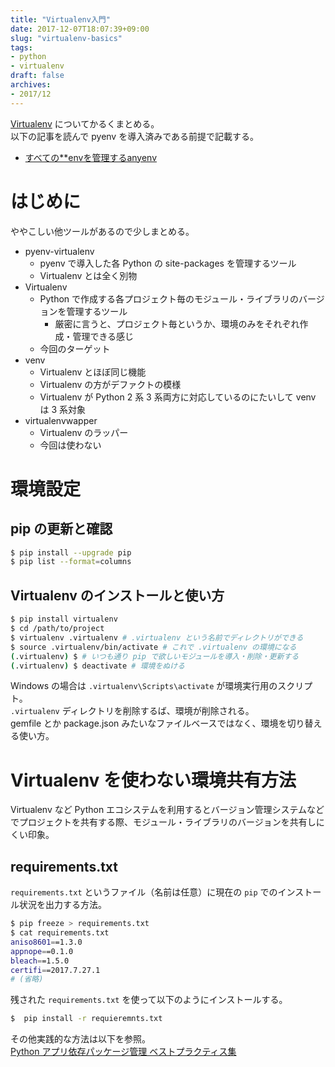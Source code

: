 ```yaml
---
title: "Virtualenv入門"
date: 2017-12-07T18:07:39+09:00
slug: "virtualenv-basics"
tags:
- python
- virtualenv
draft: false
archives:
- 2017/12
---
```


[Virtualenv](https://virtualenv.pypa.io/en/stable/) についてかるくまとめる。  
以下の記事を読んで pyenv を導入済みである前提で記載する。

- [すべての**envを管理するanyenv](https://blog.pepese.com/entry/anyenv/)

<!--more-->

# はじめに

ややこしい他ツールがあるので少しまとめる。

- pyenv-virtualenv
    - pyenv で導入した各 Python の site-packages を管理するツール
    - Virtualenv とは全く別物
- Virtualenv
    - Python で作成する各プロジェクト毎のモジュール・ライブラリのバージョンを管理するツール
        - 厳密に言うと、プロジェクト毎というか、環境のみをそれぞれ作成・管理できる感じ
    - 今回のターゲット
- venv
    - Virtualenv とほぼ同じ機能
    - Virtualenv の方がデファクトの模様
    - Virtualenv が Python 2 系 3 系両方に対応しているのにたいして venv は 3 系対象
- virtualenvwapper
    - Virtualenv のラッパー
    - 今回は使わない

# 環境設定

## pip の更新と確認

```sh
$ pip install --upgrade pip
$ pip list --format=columns
```

## Virtualenv のインストールと使い方

```sh
$ pip install virtualenv
$ cd /path/to/project
$ virtualenv .virtualenv # .virtualenv という名前でディレクトリができる
$ source .virtualenv/bin/activate # これで .virtualenv の環境になる
(.virtualenv) $ # いつも通り pip で欲しいモジュールを導入・削除・更新する
(.virtualenv) $ deactivate # 環境をぬける
```

Windows の場合は `.virtualenv\Scripts\activate` が環境実行用のスクリプト。  
`.virtualenv` ディレクトリを削除するば、環境が削除される。  
gemfile とか package.json みたいなファイルベースではなく、環境を切り替える使い方。

# Virtualenv を使わない環境共有方法

Virtualenv など Python エコシステムを利用するとバージョン管理システムなどでプロジェクトを共有する際、モジュール・ライブラリのバージョンを共有しにくい印象。

## requirements.txt

`requirements.txt` というファイル（名前は任意）に現在の `pip` でのインストール状況を出力する方法。

```sh
$ pip freeze > requirements.txt
$ cat requirements.txt
aniso8601==1.3.0
appnope==0.1.0
bleach==1.5.0
certifi==2017.7.27.1
# (省略)
```

残された `requirements.txt` を使って以下のようにインストールする。

```sh
$  pip install -r requieremnts.txt
```

その他実践的な方法は以下を参照。  
[Python アプリ依存パッケージ管理 ベストプラクティス集](https://qiita.com/zakuro9715/items/68c8d8c6b1b05f91fa2e)
